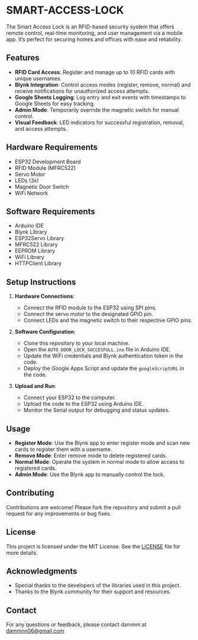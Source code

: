 # SMART-ACCESS-LOCK
The Smart Access Lock is an RFID-based security system that offers remote control, real-time monitoring, and user management via a mobile app. It’s perfect for securing homes and offices with ease and reliability.

## Features

- **RFID Card Access**: Register and manage up to 10 RFID cards with unique usernames.
- **Blynk Integration**: Control access modes (register, remove, normal) and receive notifications for unauthorized access attempts.
- **Google Sheets Logging**: Log entry and exit events with timestamps to Google Sheets for easy tracking.
- **Admin Mode**: Temporarily override the magnetic switch for manual control.
- **Visual Feedback**: LED indicators for successful registration, removal, and access attempts.

## Hardware Requirements

- ESP32 Development Board
- RFID Module (MFRC522)
- Servo Motor
- LEDs (3x)
- Magnetic Door Switch
- WiFi Network

## Software Requirements

- Arduino IDE
- Blynk Library
- ESP32Servo Library
- MFRC522 Library
- EEPROM Library
- WiFi Library
- HTTPClient Library

## Setup Instructions

1. **Hardware Connections**:
   - Connect the RFID module to the ESP32 using SPI pins.
   - Connect the servo motor to the designated GPIO pin.
   - Connect LEDs and the magnetic switch to their respective GPIO pins.

2. **Software Configuration**:
   - Clone this repository to your local machine.
   - Open the `AUTO_DOOR_LOCK_SUCCESFULL.ino` file in Arduino IDE.
   - Update the WiFi credentials and Blynk authentication token in the code.
   - Deploy the Google Apps Script and update the `googleScriptURL` in the code.

3. **Upload and Run**:
   - Connect your ESP32 to the computer.
   - Upload the code to the ESP32 using Arduino IDE.
   - Monitor the Serial output for debugging and status updates.

## Usage

- **Register Mode**: Use the Blynk app to enter register mode and scan new cards to register them with a username.
- **Remove Mode**: Enter remove mode to delete registered cards.
- **Normal Mode**: Operate the system in normal mode to allow access to registered cards.
- **Admin Mode**: Use the Blynk app to manually control the lock.

## Contributing

Contributions are welcome! Please fork the repository and submit a pull request for any improvements or bug fixes.

## License

This project is licensed under the MIT License. See the [LICENSE](LICENSE) file for more details.

## Acknowledgments

- Special thanks to the developers of the libraries used in this project.
- Thanks to the Blynk community for their support and resources.

## Contact

For any questions or feedback, please contact dammm at dammnn06@gmail.com
